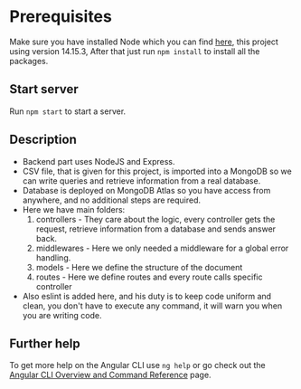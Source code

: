 # Prerequisites

Make sure you have installed Node which you can find [here](https://nodejs.org/en/download/), this project using version 14.15.3,
After that just run `npm install` to install all the packages.

## Start server

Run `npm start` to start a server.

## Description

- Backend part uses NodeJS and Express.
- CSV file, that is given for this project, is imported into a MongoDB so we can write queries and retrieve information from a real database.
- Database is deployed on MongoDB Atlas so you have access from anywhere, and no additional steps are required.
- Here we have main folders:
  1. controllers - They care about the logic, every controller gets the request, retrieve information from a database and sends answer back.
  2. middlewares - Here we only needed a middleware for a global error handling.
  3. models - Here we define the structure of the document
  4. routes - Here we define routes and every route calls specific controller
- Also eslint is added here, and his duty is to keep code uniform and clean, you don't have to execute any command, it will warn you when you are writing code.

## Further help

To get more help on the Angular CLI use `ng help` or go check out the [Angular CLI Overview and Command Reference](https://angular.io/cli) page.
